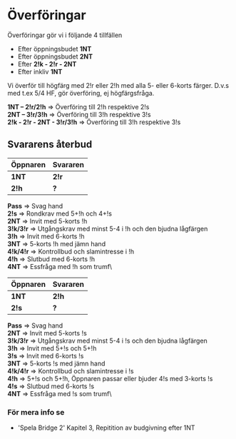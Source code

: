 # Överföringar

Överföringar gör vi i följande 4 tillfällen

- Efter öppningsbudet **1NT**
- Efter öppningsbudet **2NT**
- Efter **2!k - 2!r - 2NT**
- Efter inkliv **1NT**

Vi överför till högfärg med 2!r eller 2!h med alla 5- eller 6-korts färger. D.v.s med t.ex 5/4 HF, gör överföring, ej högfärgsfråga.

**1NT – 2!r/2!h** ⇒ Överföring till 2!h respektive 2!s\
**2NT – 3!r/3!h** ⇒ Överföring till 3!h respektive 3!s\
**2!k - 2!r - 2NT - 3!r/3!h** ⇒ Överföring till 3!h respektive 3!s

## Svararens återbud

| Öppnaren | Svararen |
| -------- | -------- |
| **1NT**  | **2!r**  |
| **2!h**  | **?**    |

**Pass** ⇒ Svag hand\
**2!s** ⇒ Rondkrav med 5+!h och 4+!s\
**2NT** ⇒ Invit med 5-korts !h\
**3!k/3!r** ⇒ Utgångskrav med minst 5-4 i !h och den bjudna lågfärgen\
**3!h** ⇒ Invit med 6-korts !h\
**3NT** ⇒ 5-korts !h med jämn hand\
**4!k/4!r** ⇒ Kontrollbud och slamintresse i !h\
**4!h** ⇒ Slutbud med 6-korts !h\
**4NT** ⇒ Essfråga med !h som trumf\

| Öppnaren | Svararen |
| -------- | -------- |
| **1NT**  | **2!h**  |
| **2!s**  | **?**    |

**Pass** ⇒ Svag hand\
**2NT** ⇒ Invit med 5-korts !s\
**3!k/3!r** ⇒ Utgångskrav med minst 5-4 i !s och den bjudna lågfärgen\
**3!h** ⇒ Invit med 5+!s och 5+!h\
**3!s** ⇒ Invit med 6-korts !s\
**3NT** ⇒ 5-korts !s med jämn hand\
**4!k/4!r** ⇒ Kontrollbud och slamintresse i !s\
**4!h** ⇒ 5+!s och 5+!h, Öppnaren passar eller bjuder 4!s med 3-korts !s\
**4!s** ⇒ Slutbud med 6-korts !s\
**4NT** ⇒ Essfråga med !s som trumf\

### För mera info se

- 'Spela Bridge 2' Kapitel 3, Repitition av budgivning efter 1NT
